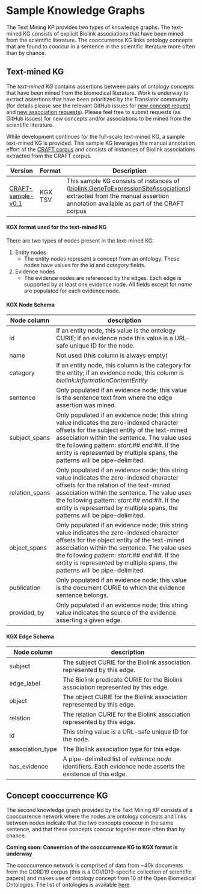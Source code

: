 # Sample Knowledge Graphs
The Text Mining KP provides two types of knowledge graphs. The text-mined KG consists of explicit Biolink associations that have been mined from the scientific literature. The cooccurrence KG links ontology concepts that are found to cooccur in a sentence in the scientific literature more often than by chance.

## Text-mined KG
The *text-mined KG* contains assertions between pairs of ontology concepts that have been mined from the biomedical literature. Work is underway to extract assertions that have been prioritized by the Translator community (for details please see the relevant GitHub issues for [new concept request](https://github.com/NCATSTranslator/Text-Mining-Provider-Roadmap/issues?q=is%3Aissue+is%3Aopen+label%3A%22new+concept+type+request%22) and [new association requests](https://github.com/NCATSTranslator/Text-Mining-Provider-Roadmap/issues?q=is%3Aissue+is%3Aopen+label%3A%22new+association+request%22)). Please feel free to submit requests (as GitHub issues) for new concepts and/or associations to be mined from the scientific literature.

While development continues for the full-scale text-mined KG, a sample text-mined KG is provided. This sample KG leverages the manual annotation effort of the [CRAFT corpus](https://github.com/UCDenver-ccp/craft) and consists of instances of Biolink associations extracted from the CRAFT corpus. 

| Version | Format | Description |
| ------- | ------ | ----------- |
| [CRAFT-sample-v0.1](https://github.com/NCATSTranslator/Text-Mining-Provider-Roadmap/tree/add-sample-text-mined-kg-in-kgx-format/sample-kg/text-mined/kgx/v0.1) | KGX TSV | This sample KG consists of instances of ([biolink:GeneToExpressionSiteAssociations](https://biolink.github.io/biolink-model/docs/GeneToExpressionSiteAssociation.html)) extracted from the manual assertion annotation available as part of the CRAFT corpus |

#### KGX format used for the text-mined KG
There are two types of nodes present in the text-mined KG:
1. Entity nodes
   * The entity nodes represent a concept from an ontology. These nodes have values for the *id* and *category* fields.
2. Evidence nodes
   * The evidence nodes are referenced by the edges. Each edge is supported by at least one evidence node. All fields except for *name* are populated for each evidence node.

#### KGX Node Schema

   | Node column | description |
   | ---------- | ----------- |
   | id | If an entity node, this value is the ontology CURIE; if an evidence node this value is a URL-safe unique ID for the node. |
   | name | Not used (this column is always empty) |
   | category | If an entity node, this column is the category for the entity; if an evidence node, this column is *biolink:InformationContentEntity* |
   | sentence | Only populated if an evidence node; this value is the sentence text from where the edge assertion was mined. |
   | subject_spans | Only populated if an evidence node; this string value indicates the zero-indexed character offsets for the subject entity of the text-mined association within the sentence. The value uses the following pattern: *start:## end:##*. If the entity is represented by multiple spans, the patterns will be pipe-delimited. |
   | relation_spans | Only populated if an evidence node; this string value indicates the zero-indexed character offsets for the relation of the text-mined association within the sentence. The value uses the following pattern: *start:## end:##*. If the entity is represented by multiple spans, the patterns will be pipe-delimited. |
   | object_spans | Only populated if an evidence node; this string value indicates the zero-indexed character offsets for the object entity of the text-mined association within the sentence. The value uses the following pattern: *start:## end:##*. If the entity is represented by multiple spans, the patterns will be pipe-delimited. |
   | publication | Only populated if an evidence node; this value is the document CURIE to which the evidence sentence belongs.
   | provided_by | Only populated if an evidence node; this string value indicates the source of the evidence asserting a given edge. |


   #### KGX Edge Schema
   | Node column | description |
   | ---------- | ----------- |
   | subject | The subject CURIE for the Biolink association represented by this edge. |
   | edge_label | The Biolink predicate CURIE for the Biolink association represented by this edge. |
   | object | The object CURIE for the Biolink association represented by this edge. |
   | relation | The relation CURIE for the Biolink association represented by this edge. |
   | id | This string value is a URL-safe unique ID for the node. |
   | association_type | The Biolink association type for this edge. |
   | has_evidence | A pipe-delimited list of *evidence node* identifiers. Each evidence node asserts the existence of this edge. |


## Concept cooccurrence KG
The second knowledge graph provided by the Text Mining KP consists of a cooccurrence network where the nodes are ontology concepts and links between nodes indicate that the two concepts cooccur in the same sentence, and that these concepts cooccur together more often than by chance.

**Coming soon: Conversion of the cooccurrence KG to KGX format is underway**

The cooccurrence network is comprised of data from ~40k documents from the CORD19 corpus (this is a COVID19-specific collection of scientific papers) and makes use of ontology concept from 10 of the Open Biomedical Ontologies. The list of ontologies is available [here](https://github.com/NCATSTranslator/Text-Mining-Provider-Roadmap/blob/master/README.md).